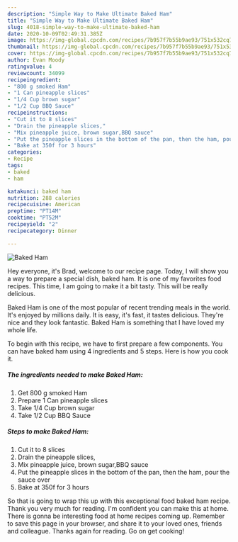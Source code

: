 ```yaml
---
description: "Simple Way to Make Ultimate Baked Ham"
title: "Simple Way to Make Ultimate Baked Ham"
slug: 4018-simple-way-to-make-ultimate-baked-ham
date: 2020-10-09T02:49:31.385Z
image: https://img-global.cpcdn.com/recipes/7b957f7b55b9ae93/751x532cq70/baked-ham-recipe-main-photo.jpg
thumbnail: https://img-global.cpcdn.com/recipes/7b957f7b55b9ae93/751x532cq70/baked-ham-recipe-main-photo.jpg
cover: https://img-global.cpcdn.com/recipes/7b957f7b55b9ae93/751x532cq70/baked-ham-recipe-main-photo.jpg
author: Evan Moody
ratingvalue: 4
reviewcount: 34099
recipeingredient:
- "800 g smoked Ham"
- "1 Can pineapple slices"
- "1/4 Cup brown sugar"
- "1/2 Cup BBQ Sauce"
recipeinstructions:
- "Cut it to 8 slices"
- "Drain the pineapple slices,"
- "Mix pineapple juice, brown sugar,BBQ sauce"
- "Put the pineapple slices in the bottom of the pan, then the ham, pour the sauce over"
- "Bake at 350f for 3 hours"
categories:
- Recipe
tags:
- baked
- ham

katakunci: baked ham 
nutrition: 288 calories
recipecuisine: American
preptime: "PT14M"
cooktime: "PT52M"
recipeyield: "2"
recipecategory: Dinner

---
```



![Baked Ham](https://img-global.cpcdn.com/recipes/7b957f7b55b9ae93/751x532cq70/baked-ham-recipe-main-photo.jpg)

Hey everyone, it's Brad, welcome to our recipe page. Today, I will show you a way to prepare a special dish, baked ham. It is one of my favorites food recipes. This time, I am going to make it a bit tasty. This will be really delicious.

Baked Ham is one of the most popular of recent trending meals in the world. It's enjoyed by millions daily. It is easy, it's fast, it tastes delicious. They're nice and they look fantastic. Baked Ham is something that I have loved my whole life.




To begin with this recipe, we have to first prepare a few components. You can have baked ham using 4 ingredients and 5 steps. Here is how you cook it.

<!--inarticleads1-->

##### The ingredients needed to make Baked Ham:

1. Get 800 g smoked Ham
1. Prepare 1 Can pineapple slices
1. Take 1/4 Cup brown sugar
1. Take 1/2 Cup BBQ Sauce




<!--inarticleads2-->

##### Steps to make Baked Ham:

1. Cut it to 8 slices
1. Drain the pineapple slices,
1. Mix pineapple juice, brown sugar,BBQ sauce
1. Put the pineapple slices in the bottom of the pan, then the ham, pour the sauce over
1. Bake at 350f for 3 hours




So that is going to wrap this up with this exceptional food baked ham recipe. Thank you very much for reading. I'm confident you can make this at home. There is gonna be interesting food at home recipes coming up. Remember to save this page in your browser, and share it to your loved ones, friends and colleague. Thanks again for reading. Go on get cooking!

